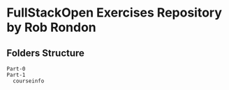 # FullStackOpen Exercises Repository by Rob Rondon

## Folders Structure

```
Part-0
Part-1
  courseinfo
```

